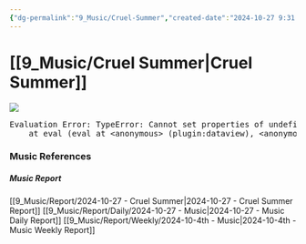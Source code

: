 ```yaml
---
{"dg-permalink":"9_Music/Cruel-Summer","created-date":"2024-10-27 9:31:41 pm","date":"2024-10-27","type":"music","tags":["music"],"aliases":null,"title":"Cruel Summer","music-url":"https://open.spotify.com/track/1BxfuPKGuaTgP7aM0Bbdwr","album":"Lover","album-release-date":"2019-08-23","album-url":"https://open.spotify.com/album/1NAmidJlEaVgA3MpcPFYGq","cover":"![Lover](https://i.scdn.co/image/ab67616d00001e02e787cffec20aa2a396a61647)","cover-url":"https://i.scdn.co/image/ab67616d00001e02e787cffec20aa2a396a61647","artists":"Taylor Swift","added-at":"Sun Oct 27 2024 - 오후 9:31:43","rating":"⭐⭐⭐⭐⭐⭐⭐⭐","dg-publish":true,"permalink":"/9_Music/Cruel-Summer/","dgPassFrontmatter":true,"noteIcon":"1"}
---
```


# [[9_Music/Cruel Summer\|Cruel Summer]]
![](https://i.scdn.co/image/ab67616d00001e02e787cffec20aa2a396a61647)


<pre class="dataview dataview-error">Evaluation Error: TypeError: Cannot set properties of undefined (setting 'innerHTML')
    at eval (eval at &lt;anonymous&gt; (plugin:dataview), &lt;anonymous&gt;:6:21)</pre>



### Music References
##### Music Report
[[9_Music/Report/2024-10-27 - Cruel Summer\|2024-10-27 - Cruel Summer Report]]
[[9_Music/Report/Daily/2024-10-27 - Music\|2024-10-27 - Music Daily Report]]
[[9_Music/Report/Weekly/2024-10-4th - Music\|2024-10-4th - Music Weekly Report]]





